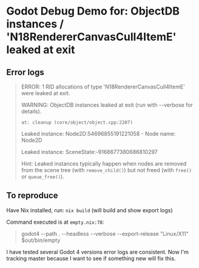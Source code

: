 # Godot Debug Demo for: ObjectDB instances / 'N18RendererCanvasCull4ItemE' leaked at exit

## Error logs

> ERROR: 1 RID allocations of type 'N18RendererCanvasCull4ItemE' were leaked at exit.
>
> WARNING: ObjectDB instances leaked at exit (run with --verbose for details).
>
>     at: cleanup (core/object/object.cpp:2207)
>
> Leaked instance: Node2D:54696855191221058 - Node name: Node2D
>
> Leaked instance: SceneState:-9168677380686810297
>
> Hint: Leaked instances typically happen when nodes are removed from the scene tree (with `remove_child()`) but not freed (with `free()` or `queue_free()`).

## To reproduce

Have Nix installed, run: `nix build` (will build and show export logs)

Command executed is at `empty.nix:78`:

> godot4 --path . --headless --verbose --export-release "Linux/X11" $out/bin/empty

I have tested several Godot 4 versions error logs are consistent. Now I'm tracking master because I want to see if something new will fix this.

